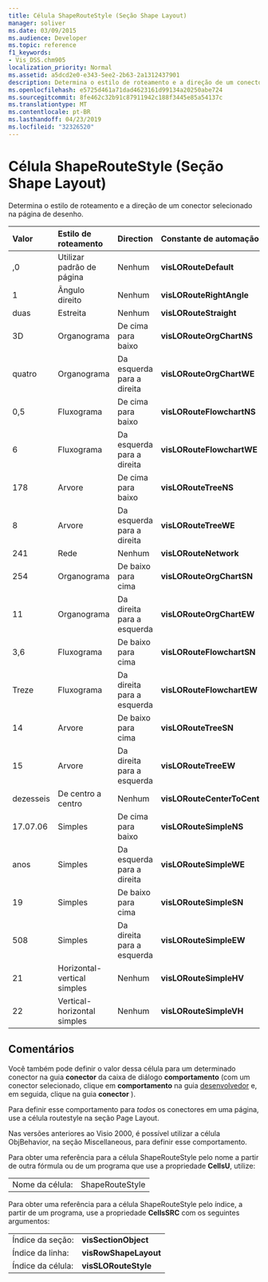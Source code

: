 ```yaml
---
title: Célula ShapeRouteStyle (Seção Shape Layout)
manager: soliver
ms.date: 03/09/2015
ms.audience: Developer
ms.topic: reference
f1_keywords:
- Vis_DSS.chm905
localization_priority: Normal
ms.assetid: a5dcd2e0-e343-5ee2-2b63-2a1312437901
description: Determina o estilo de roteamento e a direção de um conector selecionado na página de desenho.
ms.openlocfilehash: e5725d461a71dad4623161d99134a20250abe724
ms.sourcegitcommit: 8fe462c32b91c87911942c188f3445e85a54137c
ms.translationtype: MT
ms.contentlocale: pt-BR
ms.lasthandoff: 04/23/2019
ms.locfileid: "32326520"
---
```

# <a name="shaperoutestyle-cell-shape-layout-section"></a>Célula ShapeRouteStyle (Seção Shape Layout)

Determina o estilo de roteamento e a direção de um conector selecionado na página de desenho.
  
|**Valor**|**Estilo de roteamento**|**Direction**|**Constante de automação**|
|:-----|:-----|:-----|:-----|
|,0  <br/> |Utilizar padrão de página  <br/> |Nenhum  <br/> |**visLORouteDefault** <br/> |
|1  <br/> |Ângulo direito  <br/> |Nenhum  <br/> |**visLORouteRightAngle** <br/> |
|duas  <br/> |Estreita  <br/> |Nenhum  <br/> |**visLORouteStraight** <br/> |
|3D  <br/> |Organograma  <br/> |De cima para baixo  <br/> |**visLORouteOrgChartNS** <br/> |
|quatro  <br/> |Organograma  <br/> |Da esquerda para a direita  <br/> |**visLORouteOrgChartWE** <br/> |
|0,5  <br/> |Fluxograma  <br/> |De cima para baixo  <br/> |**visLORouteFlowchartNS** <br/> |
|6  <br/> |Fluxograma  <br/> |Da esquerda para a direita  <br/> |**visLORouteFlowchartWE** <br/> |
|178  <br/> |Arvore  <br/> |De cima para baixo  <br/> |**visLORouteTreeNS** <br/> |
|8  <br/> |Arvore  <br/> |Da esquerda para a direita  <br/> |**visLORouteTreeWE** <br/> |
|241  <br/> |Rede  <br/> |Nenhum  <br/> |**visLORouteNetwork** <br/> |
|254  <br/> |Organograma  <br/> |De baixo para cima  <br/> |**visLORouteOrgChartSN** <br/> |
|11  <br/> |Organograma  <br/> |Da direita para a esquerda  <br/> |**visLORouteOrgChartEW** <br/> |
|3,6  <br/> |Fluxograma  <br/> |De baixo para cima  <br/> |**visLORouteFlowchartSN** <br/> |
|Treze  <br/> |Fluxograma  <br/> |Da direita para a esquerda  <br/> |**visLORouteFlowchartEW** <br/> |
|14  <br/> |Arvore  <br/> |De baixo para cima  <br/> |**visLORouteTreeSN** <br/> |
|15  <br/> |Arvore  <br/> |Da direita para a esquerda  <br/> |**visLORouteTreeEW** <br/> |
|dezesseis  <br/> |De centro a centro  <br/> |Nenhum  <br/> |**visLORouteCenterToCenter** <br/> |
|17.07.06  <br/> |Simples  <br/> |De cima para baixo  <br/> |**visLORouteSimpleNS** <br/> |
|anos  <br/> |Simples  <br/> |Da esquerda para a direita  <br/> |**visLORouteSimpleWE** <br/> |
|19  <br/> |Simples  <br/> |De baixo para cima  <br/> |**visLORouteSimpleSN** <br/> |
|508  <br/> |Simples  <br/> |Da direita para a esquerda  <br/> |**visLORouteSimpleEW** <br/> |
|21  <br/> |Horizontal-vertical simples  <br/> |Nenhum  <br/> |**visLORouteSimpleHV** <br/> |
|22  <br/> |Vertical-horizontal simples  <br/> |Nenhum  <br/> |**visLORouteSimpleVH** <br/> |
   
## <a name="remarks"></a>Comentários

Você também pode definir o valor dessa célula para um determinado conector na guia **conector** da caixa de diálogo **comportamento** (com um conector selecionado, clique em **comportamento** na guia [desenvolvedor](run-in-developer-mode-display-the-developer-tab.md) e, em seguida, clique na guia **conector** ). 
  
Para definir esse comportamento para *todos* os conectores em uma página, use a célula routestyle na seção Page Layout. 
  
Nas versões anteriores ao Visio 2000, é possível utilizar a célula ObjBehavior, na seção Miscellaneous, para definir esse comportamento.
  
Para obter uma referência para a célula ShapeRouteStyle pelo nome a partir de outra fórmula ou de um programa que use a propriedade **CellsU**, utilize: 
  
|||
|:-----|:-----|
|Nome da célula:  <br/> |ShapeRouteStyle  <br/> |
   
Para obter uma referência para a célula ShapeRouteStyle pelo índice, a partir de um programa, use a propriedade **CellsSRC** com os seguintes argumentos: 
  
|||
|:-----|:-----|
|Índice da seção:  <br/> |**visSectionObject** <br/> |
|Índice da linha:  <br/> |**visRowShapeLayout** <br/> |
|Índice da célula:  <br/> |**visSLORouteStyle** <br/> |
   

